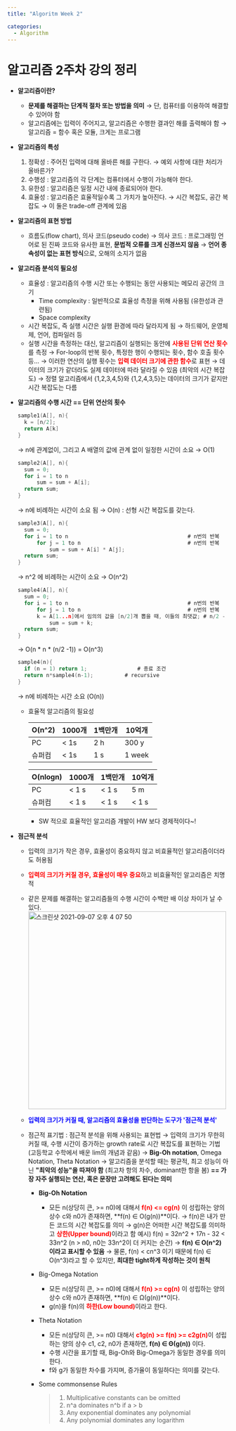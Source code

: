 ```yaml
---
title: "Algoritm Week 2"

categories:
  - Algorithm
---
```


# 알고리즘 2주차 강의 정리

- **알고리즘이란?**
  - **문제를 해결하는 단계적 절차 또는 방법을 의미**
    → 단, 컴퓨터를 이용하여 해결할 수 있어야 함
  - 알고리즘에는 입력이 주어지고, 알고리즘은 수행한 결과인 해를 출력해야 함
    → 알고리즘 = 함수 혹은 모듈, 크게는 프로그램
- **알고리즘의 특성**
  1. 정확성 : 주어진 입력에 대해 올바른 해를 구한다.
      → 예외 사항에 대한 처리가 올바른가?
  2. 수행성 : 알고리즘의 각 단계는 컴퓨터에서 수행이 가능해야 한다.
  3. 유한성 : 알고리즘은 일정 시간 내에 종료되어야 한다.
  4. 효율성 : 알고리즘은 효율적일수록 그 가치가 높아진다.
     → 시간 복잡도, 공간 복잡도
     → 이 둘은 trade-off 관계에 있음
- **알고리즘의 표현 방법**
  - 흐름도(flow chart), 의사 코드(pseudo code)
    → 의사 코드 : 프로그래밍 언어로 된 진짜 코드와 유사한 표현, **문법적 오류를 크게 신경쓰지 않음**
     → **언어 종속성이 없는 표현 방식**으로, 오해의 소지가 없음

- **알고리즘 분석의 필요성**
  - 효율성 : 알고리즘의 수행 시간 또는 수행되는 동안 사용되는 메모리 공간의 크기
    - Time complexity : 일반적으로 효율성 측정을 위해 사용됨 (유한성과 관련됨)
    - Space complexity
  - 시간 복잡도, 즉 실행 시간은 실행 환경에 따라 달라지게 됨
    → 하드웨어, 운영체제, 언어, 컴파일러 등
  - 실행 시간을 측정하는 대신, 알고리즘이 실행되는 동안에 <span style="color:red">**사용된 단위 연산 횟수**</span>를 측정
    → For-loop의 반복 횟수, 특정한 행이 수행되는 횟수, 함수 호출 횟수 등...
    → 이러한 연산의 실행 횟수는 <span style="color:red">**입력 데이터 크기에 관한 함수**</span>로 표현
       → 데이터의 크기가 같더라도 실제 데이터에 따라 달라질 수 있음 (최악의 시간 복잡도)
       → 정렬 알고리즘에서 {1,2,3,4,5}와 {1,2,4,3,5}는 데이터의 크기가 같지만 시간 복잡도는 다름

- **알고리즘의 수행 시간 == 단위 연산의 횟수**

  ```c
  sample1(A[], n){
  	k = [n/2];
  	return A[k]
  }
  ```

  → n에 관계없이, 그리고 A 배열의 값에 관계 없이 일정한 시간이 소요 → O(1)

  ```c
  sample2(A[], n){
  	sum = 0;
  	for i = 1 to n
    	sum = sum + A[i];
    return sum;
  }
  ```

  → n에 비례하는 시간이 소요 됨 → O(n) : 선형 시간 복잡도를 갖는다.

  ```c
  sample3(A[], n){
  	sum = 0;
  	for i = 1 to n										# n번의 반복
  		for j = 1 to n									# n번의 반복
  			sum = sum + A[i] * A[j];
  	return sum;
  }
  ```

  → n^2 에 비례하는 시간이 소요 → O(n^2)

  ```c
  sample4(A[], n){
  	sum = 0;
  	for i = 1 to n										# n번의 반복
  		for j = 1 to n									# n번의 반복
        k = A[1...n]에서 임의의 값을 [n/2]개 뽑을 때, 이들의 최댓값; # n/2 - 1 반복
  			sum = sum + k;
  	return sum;
  }
  ```

  → O(n * n * (n/2 -1)) = O(n^3)

  ```c
  sample4(n){
  	if (n = 1) return 1;				# 종료 조건
  	return n*sample4(n-1);			# recursive
  }
  ```

  → n에 비례하는 시간 소요 (O(n))
  - 효율적 알고리즘의 필요성

    | O(n^2) | 1000개 | 1백만개 | 10억개 |
    | ------ | ------ | ------- | ------ |
    | PC     | < 1s   | 2 h     | 300 y  |
    | 슈퍼컴 | < 1s   | 1 s     | 1 week |

    | O(nlogn) | 1000개 | 1백만개 | 10억개 |
    | -------- | ------ | ------- | ------ |
    | PC       | < 1 s  | < 1 s   | 5 m    |
    | 슈퍼컴   | < 1 s  | < 1 s   | < 1 s  |

    * SW 적으로 효율적인 알고리즘 개발이 HW 보다 경제적이다~!



- **점근적 분석**

  - 입력의 크기가 작은 경우, 효율성이 중요하지 않고 비효율적인 알고리즘이더라도 허용됨

  - <span style="color:red">**입력의 크기가 커질 경우, 효율성이 매우 중요**</span>하고 비효율적인 알고리즘은 치명적

  - 같은 문제를 해결하는 알고리즘들의 수행 시간이 수백만 배 이상 차이가 날 수 있다.
    <img width="450" alt="스크린샷 2021-09-07 오후 4 07 50" src="https://user-images.githubusercontent.com/37065429/132309874-6ad87ce4-0dd1-4a03-836f-d8b429428a32.png">

  - <span style="color:blue">**입력의 크기가 커질 때, 알고리즘의 효율성을 판단하는 도구가 '점근적 분석'**</span>

  - 점근적 표기법 : 점근적 분석을 위해 사용되는 표현법
    → 입력의 크기가 무한히 커질 때, 수행 시간이 증가하는 growth rate로 시간 복잡도를 표현하는 기법 (고등학교 수학에서 배운 lim의 개념과 같음)
      → **Big-Oh notation**, Omega Notation, Theta Notation
      → 알고리즘을 분석할 때는 평균적, 최고 성능이 아닌 **"최악의 성능"을 따져야 함** 
           (최고차 항의 차수, dominant한 항을 봄)
            **== 가장 자주 실행되는 연산, 혹은 문장만 고려해도 된다는 의미**

    - **Big-Oh Notation**

      - 모든 n(상당히 큰, >= n0)에 대해서 <span style="color:red">**f(n) <= cg(n)**</span> 이 성립하는 양의 상수 c와 n0가 존재하면, **f(n) ∈ O(g(n))**이다.
        → f(n)은 내가 만든 코드의 시간 복잡도를 의미
        → g(n)은 어떠한 시간 복잡도를 의미하고 <span style="color:red">**상한(Upper bound)**</span>이라고 함
        예시) f(n) = 32n^2 + 17n - 32 < 33n^2 (n > n0, n0는 33n^2이 더 커지는 순간)
            → **f(n) ∈ O(n^2) 이라고 표시할 수 있음**
            → 물론, f(n) < cn^3 이기 때문에 f(n) ∈ O(n^3)라고 할 수 있지만,
                **최대한 tight하게 작성하는 것이 원칙**

    - Big-Omega Notation

      - 모든 n(상당히 큰, >= n0)에 대해서 <span style="color:red">**f(n) >= cg(n)**</span> 이 성립하는 양의 상수 c와 n0가 존재하면, **f(n) ∈ Ω(g(n))**이다.
      - g(n)을 f(n)의 <span style="color:red">**하한(Low bound)**</span>이라고 한다.

    - Theta Notation

      - 모든 n(상당히 큰, >= n0) 대해서 <span style="color:red">**c1g(n) >= f(n) >= c2g(n)**</span>이 성립하는 양의 상수 c1, c2, n0가 존재하면, **f(n) ∈ Θ(g(n))** 이다.
      - 수행 시간을 표기할 때, Big-Oh와 Big-Omega가 동일한 경우를 의미한다.
      - f와 g가 동일한 차수를 가지며, 증가율이 동일하다는 의미를 갖는다.

    - Some commonsense Rules

      > 1. Multiplicative constants can be omitted
      > 2. n^a dominates n^b if a > b
      > 3. Any exponential dominates any polynomial
      > 4. Any polynomial dominates any logarithm